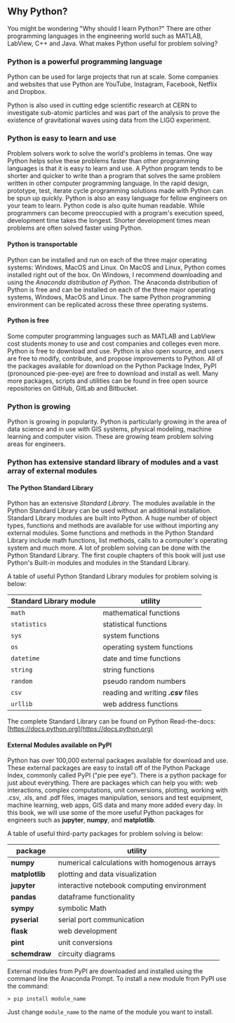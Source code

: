 
## Why Python?
You might be wondering "Why should I learn Python?" There are other programming languages in the engineering world such as MATLAB, LabView, C++ and Java. What makes Python useful for problem solving?
### Python is a powerful programming language

Python can be used for large projects that run at scale. Some companies and websites that use Python are YouTube, Instagram, Facebook, Netflix and Dropbox. 

Python is also used in cutting edge scientific research at CERN to investigate sub-atomic particles and was part of the analysis to prove the existence of gravitational waves using data from the LIGO experiment.

### Python is easy to learn and use

Problem solvers work to solve the world's problems in temas. One way Python helps solve these problems faster than other programming languages is that it is easy to learn and use. A Python program tends to be shorter and quicker to write than a program that solves the same problem written in other computer programming language. In the rapid design, prototype, test, iterate cycle programming solutions made with Python can be spun up quickly. Python is also an easy language for fellow engineers on your team to learn. Python code is also quite human readable. While programmers can become preoccupied with a program's execution speed, development time takes the longest. Shorter development times mean problems are often solved faster using Python.

#### Python is transportable

Python can be installed and run on each of the three major operating systems: Windows, MacOS and Linux. On MacOS and Linux, Python comes installed right out of the box.  On Windows, I recommend downloading and using the _Anaconda distribution of Python_. The Anaconda distribution of Python is free and can be installed on each of the three major operating systems, Windows, MacOS and Linux. The same Python programming environment can be replicated across these three operating systems.

#### Python is free

Some computer programming languages such as MATLAB and LabView cost students money to use and cost companies and colleges even more. Python is free to download and use. Python is also open source, and users are free to modify, contribute, and propose improvements to Python. All of the packages available for download on the Python Package Index, PyPI (pronounced pie-pee-eye) are free to download and install as well. Many more packages, scripts and utilities can be found in free open source repositories on GitHub, GitLab and Bitbucket. 

### Python is growing

Python is growing in popularity. Python is particularly growing in the area of data science and in use with GIS systems, physical modeling, machine learning and computer vision. These are growing team problem solving areas for engineers. 
### Python has extensive standard library of modules and a vast array of external modules
#### The Python Standard Library

Python has an extensive _Standard Library_. The modules available in the Python Standard Library can be used without an additional installation. Standard Library modules are built into Python. A huge number of object types, functions and methods are available for use without importing any external modules. Some functions and methods in the Python Standard Library include math functions, list methods, calls to a computer's operating system and much more. A lot of problem solving can be done with the Python Standard Library. The first couple chapters of this book will just use Python's Built-in modules and modules in the Standard Library. 

A table of useful Python Standard Library modules for problem solving is below:

| Standard Library module | utility |
| --- | --- |
| ```math``` | mathematical functions |
| ```statistics``` | statistical functions |
| ```sys``` | system functions |
| ```os``` | operating system functions |
| ```datetime``` | date and time functions |
| ```string``` | string functions |
| ```random``` | pseudo random numbers |
| ```csv``` | reading and writing **_.csv_** files |
| ```urllib``` | web address functions |

The complete Standard Library can be found on Python Read-the-docs: [https://docs.python.org](https://docs.python.org)
#### External Modules available on PyPI

Python has over 100,000 external packages available for download and use. These external packages are easy to install off of the Python Package Index, commonly called PyPI ("pie pee eye"). There is a python package for just about everything. There are packages which can help you with: web interactions, complex computations, unit conversions, plotting, working with .csv, .xls, and .pdf files, images manipulation, sensors and test equipment, machine learning, web apps, GIS data and many more added every day. In this book, we will use some of the more useful Python packages for engineers such as **jupyter**, **numpy**, and **matplotlib**.

A table of useful third-party packages for problem solving is below:

| package | utility |
| --- | --- |
| **numpy** | numerical calculations with homogenous arrays |
| **matplotlib** | plotting and data visualization |
| **jupyter** | interactive notebook computing environment |
| **pandas** | dataframe functionality |
| **sympy** | symbolic Math |
| **pyserial** | serial port communication |
| **flask** | web development |
| **pint** | unit conversions |
| **schemdraw** | circuity diagrams |

External modules from PyPI are downloaded and installed  using the command line the Anaconda Prompt. To install a new module from PyPI use the command:

```text
> pip install module_name
```

Just change ```module_name``` to the name of the module you want to install.
 

